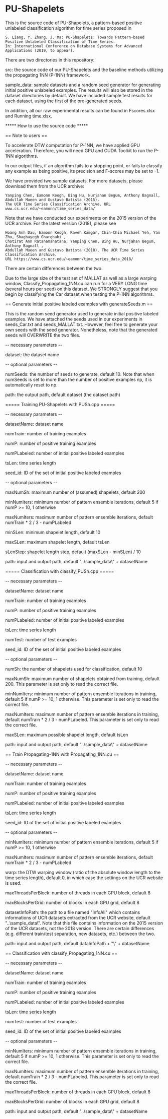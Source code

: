 # PU-Shapelets
This is the source code of PU-Shapelets, a pattern-based positive unlabeled classification algorithm for time series proposed in

	S. Liang, Y. Zhang, J. Ma: PU-Shapelets: Towards Pattern-based Positive Unlabeled Classification of Time Series. 
	In: International Conference on Database Systems for Advanced Applications (2019, to appear).



There are two directories in this repository:

src: the source code of our PU-Shapelets and the baseline methods utilizing the propagating 1NN (P-1NN) framework.

sample_data: sample datasets and a random seed generator for generating initial positive unlabeled examples. The results will also be stored in the dataset directories by default. We have included sample test results for each dataset, using the first of the pre-generated seeds.

In addition, all our raw experimental results can be found in Fscores.xlsx and Running time.xlsx.

***** How to use the source code *****

== Note to users ==

To accelerate DTW computation for P-1NN, we have applied GPU acceleration. 
Therefore, you will need GPU and CUDA Toolkit to run the P-1NN algorithms.

In our output files, if an algorithm fails to a stopping point, or fails to classify any example as being positive, 
its precision and F-scores may be set to -1.

We have provided two sample datasets. For more datasets, please download them from the UCR archive:

	Yanping Chen, Eamonn Keogh, Bing Hu, Nurjahan Begum, Anthony Bagnall, Abdullah Mueen and Gustavo Batista (2015). 
	The UCR Time Series Classification Archive. URL www.cs.ucr.edu/~eamonn/time_series_data/

Note that we have conducted our experiments on the 2015 version of the UCR archive. For the latest version (2018), please see

	Hoang Anh Dau, Eamonn Keogh, Kaveh Kamgar, Chin-Chia Michael Yeh, Yan Zhu, Shaghayegh Gharghabi , 
	Chotirat Ann Ratanamahatana, Yanping Chen, Bing Hu, Nurjahan Begum, Anthony Bagnall , 
	Abdullah Mueen and Gustavo Batista (2018). The UCR Time Series Classification Archive. 
	URL https://www.cs.ucr.edu/~eamonn/time_series_data_2018/
	
There are certain differences between the two.

Due to the large size of the test set of MALLAT as well as a large warping window, Classify_Propagating_1NN.cu can run for 
a VERY LONG time (several hours per seed) on this dataset. We STRONGLY suggest that you begin
by classifying the Car dataset when testing the P-1NN algorithms.

== Generate initial positive labeled examples with generateSeeds.m ==

This is the random seed generator used to generate initial positive labeled examples.
We have attached the seeds used in our experiments in seeds_Car.txt and seeds_MALLAT.txt.
However, feel free to generate your own seeds with the seed generator. 
Nonetheless, note that the generated seeds will OVERWRITE the two files.

-- necessary parameters --

dataset: the dataset name

-- optional parameters --

numSeeds: the number of seeds to generate, default 10. Note that when numSeeds is set to more than the number of positive examples np, it is automatically reset to np.

path: the output path, default dataset (the dataset path)

===== Training PU-Shapelets with PUSh.cpp =====

-- necessary parameters --

datasetName: dataset name

numTrain: number of training examples

numP: number of positive training examples

numPLabeled: number of initial positive labeled examples

tsLen: time series length

seed_id: ID of the set of initial positive labeled examples

-- optional parameters --

maxNumSh: maximum number of (assumed) shapelets, default 200

minNumIters: minimum number of pattern ensemble iterations, default 5 if numP >= 10, 1 otherwise

maxNumIters: maximum number of pattern ensemble iterations, default numTrain * 2 / 3 - numPLabeled

minSLen: minimum shapelet length, default 10

maxSLen: maximum shapelet length, default tsLen

sLenStep: shapelet length step, default (maxSLen - minSLen) / 10

path: input and output path, default "..\\sample_data\\" + datasetName

===== Classification with classify_PUSh.cpp =====

-- necessary parameters --

datasetName: dataset name

numTrain: number of training examples

numP: number of positive training examples

numPLabeled: number of initial positive labeled examples

tsLen: time series length

numTest: number of test examples

seed_id: ID of the set of initial positive labeled examples

-- optional parameters --

numSh: the number of shapelets used for classification, default 10

maxNumSh: maximum number of shapelets obtained from training, default 200. This parameter is set only to read the correct file.

minNumIters: minimum number of pattern ensemble iterations in training, default 5 if numP >= 10, 1 otherwise. This parameter is set only to read the correct file.

maxNumIters: maximum number of pattern ensemble iterations in training, default numTrain * 2 / 3 - numPLabeled. This parameter is set only to read the correct file.

maxSLen: maximum possible shapelet length, default tsLen

path: input and output path, default "..\\sample_data\\" + datasetName

== Train Propagating-1NN with Propagating_1NN.cu ==

-- necessary parameters --

datasetName: dataset name

numTrain: number of training examples

numP: number of positive training examples

numPLabeled: number of initial positive labeled examples

tsLen: time series length

seed_id: ID of the set of initial positive labeled examples

-- optional parameters --

minNumIters: minimum number of pattern ensemble iterations, default 5 if numP >= 10, 1 otherwise

maxNumIters: maximum number of pattern ensemble iterations, default numTrain * 2 / 3 - numPLabeled

warp: the DTW warping window (ratio of the absolute window length to the time series length), default 0, in which case the settings on the UCR website is used.

maxThreadsPerBlock: number of threads in each GPU block, default 8

maxBlocksPerGrid: number of blocks in each GPU grid, default 8

datasetInfoPath: the path to a file named "InfoAll" which contains informations of UCR datasets extracted from the UCR website, default "..\\sample_data\\". Note that this file contains information on the 2015 version of the UCR datasets, not the 2018 version. There are certain differences (e.g. different train/test separation, new datasets, etc.) between the two.

path: input and output path, default dataInfoPath + "\\" + datasetName

== Classification with classify_Propagating_1NN.cu ==

-- necessary parameters --

datasetName: dataset name

numTrain: number of training examples

numP: number of positive training examples

numPLabeled: number of initial positive labeled examples

tsLen: time series length

numTest: number of test examples

seed_id: ID of the set of initial positive labeled examples

-- optional parameters --

minNumIters: minimum number of pattern ensemble iterations in training, default 5 if numP >= 10, 1 otherwise. This parameter is set only to read the correct file.

maxNumIters: maximum number of pattern ensemble iterations in training, default numTrain * 2 / 3 - numPLabeled. This parameter is set only to read the correct file.

maxThreadsPerBlock: number of threads in each GPU block, default 8

maxBlocksPerGrid: number of blocks in each GPU grid, default 8

path: input and output path, default "..\\sample_data\\" + datasetName

